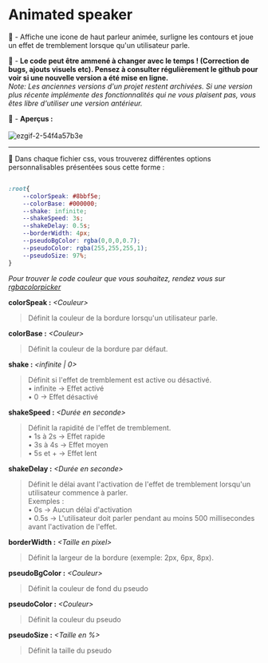 # Animated speaker
:scroll: - Affiche une icone de haut parleur animée, surligne les contours et joue un effet de tremblement lorsque qu'un utilisateur parle.

:speech_balloon: - **Le code peut être ammené à changer avec le temps ! (Correction de bugs, ajouts visuels etc). Pensez à consulter régulièrement le github pour voir si une nouvelle version a été mise en ligne.** <br />
*Note: Les anciennes versions d'un projet restent archivées. Si une version plus récente implémente des fonctionnalités qui ne vous plaisent pas, vous êtes libre d'utiliser une version antérieur.*

:eyes: - **Aperçus :** <br /><br />
![ezgif-2-54f4a57b3e](https://user-images.githubusercontent.com/72102780/176675257-91cbb6d7-dc2b-4cc2-83d7-278062324d61.gif)

-----------------------------------

:memo: Dans chaque fichier css, vous trouverez différentes options personnalisables présentées sous cette forme :
```css

:root{
    --colorSpeak: #8bbf5e;
    --colorBase: #000000;
    --shake: infinite;
    --shakeSpeed: 3s;
    --shakeDelay: 0.5s;
    --borderWidth: 4px;
    --pseudoBgColor: rgba(0,0,0,0.7);
    --pseudoColor: rgba(255,255,255,1);
    --pseudoSize: 97%;
}

```
*Pour trouver le code couleur que vous souhaitez, rendez vous sur [rgbacolorpicker]*

**colorSpeak :** *\<Couleur>*
> Définit la couleur de la bordure lorsqu'un utilisateur parle.

**colorBase :** *\<Couleur>*
> Définit la couleur de la bordure par défaut.

**shake :** *\<infinite | 0>*
> Définit si l'effet de tremblement est active ou désactivé. <br />
> • infinite → Effet activé <br />
> • 0 → Effet désactivé

**shakeSpeed :** *\<Durée en seconde>*
> Définit la rapidité de l'effet de tremblement. <br />
> • 1s à 2s → Effet rapide <br />
> • 3s à 4s → Effet moyen <br />
> • 5s et + → Effet lent

**shakeDelay :** *\<Durée en seconde>*
> Définit le délai avant l'activation de l'effet de tremblement lorsqu'un utilisateur commence à parler. <br />
> Exemples : <br />
> • 0s → Aucun délai d'activation <br />
> • 0.5s → L'utilisateur doit parler pendant au moins 500 millisecondes avant l'activation de l'effet.

**borderWidth :** *\<Taille en pixel>*
> Définit la largeur de la bordure (exemple: 2px, 6px, 8px).

**pseudoBgColor :** *\<Couleur>*
> Définit la couleur de fond du pseudo

**pseudoColor :** *\<Couleur>*
> Définit la couleur du pseudo

**pseudoSize :** *\<Taille en %>*
> Définit la taille du pseudo

[rgbacolorpicker]: https://rgbacolorpicker.com/
